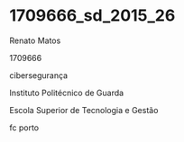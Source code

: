 # 1709666_sd_2015_26

Renato Matos 


1709666 


cibersegurança


Instituto Politécnico de Guarda

Escola  Superior de Tecnologia e Gestão



fc porto
